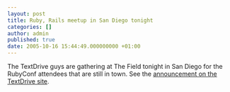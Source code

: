 ```yaml
---
layout: post
title: Ruby, Rails meetup in San Diego tonight
categories: []
author: admin
published: true
date: 2005-10-16 15:44:49.000000000 +01:00
---
```

<p>The TextDrive guys are gathering at The Field tonight in San Diego for the RubyConf attendees that are still in town. See the <a href="http://forum.textdrive.com/viewtopic.php?id=6525">announcement on the TextDrive site</a>.</p>
